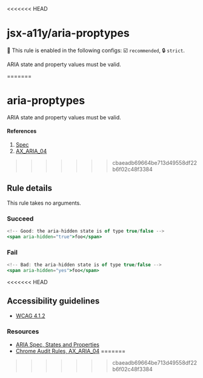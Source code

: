 <<<<<<< HEAD
# jsx-a11y/aria-proptypes

💼 This rule is enabled in the following configs: ☑️ `recommended`, 🔒 `strict`.

<!-- end auto-generated rule header -->

ARIA state and property values must be valid.

=======
# aria-proptypes

ARIA state and property values must be valid.

#### References
1. [Spec](https://www.w3.org/TR/wai-aria/states_and_properties)
2. [AX_ARIA_04](https://github.com/GoogleChrome/accessibility-developer-tools/wiki/Audit-Rules#ax_aria_04)

>>>>>>> cbaeadb69664be713d49558df22b6f02c48f3384
## Rule details

This rule takes no arguments.

### Succeed
```jsx
<!-- Good: the aria-hidden state is of type true/false -->
<span aria-hidden="true">foo</span>
```

### Fail
```jsx
<!-- Bad: the aria-hidden state is of type true/false -->
<span aria-hidden="yes">foo</span>
```

<<<<<<< HEAD
## Accessibility guidelines
- [WCAG 4.1.2](https://www.w3.org/WAI/WCAG21/Understanding/name-role-value)

### Resources
- [ARIA Spec, States and Properties](https://www.w3.org/TR/wai-aria/#states_and_properties)
- [Chrome Audit Rules, AX_ARIA_04](https://github.com/GoogleChrome/accessibility-developer-tools/wiki/Audit-Rules#ax_aria_04)
=======
>>>>>>> cbaeadb69664be713d49558df22b6f02c48f3384

